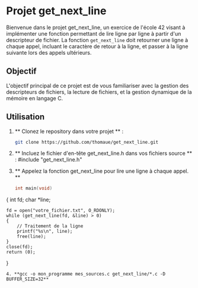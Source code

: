 # Projet get_next_line

Bienvenue dans le projet get_next_line, un exercice de l'école 42 visant à implémenter une fonction permettant de lire ligne par ligne à partir d'un descripteur de fichier. La fonction `get_next_line` doit retourner une ligne à chaque appel, incluant le caractère de retour à la ligne, et passer à la ligne suivante lors des appels ultérieurs.

## Objectif

L'objectif principal de ce projet est de vous familiariser avec la gestion des descripteurs de fichiers, la lecture de fichiers, et la gestion dynamique de la mémoire en langage C.

## Utilisation

1. ** Clonez le repository dans votre projet  ** :

   ```bash
   git clone https://github.com/thomaue/get_next_line.git

2. ** Incluez le fichier d'en-tête get_next_line.h dans vos fichiers source ** :
   #include "get_next_line.h"

3. ** Appelez la fonction get_next_line pour lire une ligne à chaque appel. **

   ```c
   int main(void)
{
    int fd;
    char *line;

    fd = open("votre_fichier.txt", O_RDONLY);
    while (get_next_line(fd, &line) > 0)
    {
        // Traitement de la ligne
        printf("%s\n", line);
        free(line);
    }
    close(fd);
    return (0);
}
```
4. **gcc -o mon_programme mes_sources.c get_next_line/*.c -D BUFFER_SIZE=32**


